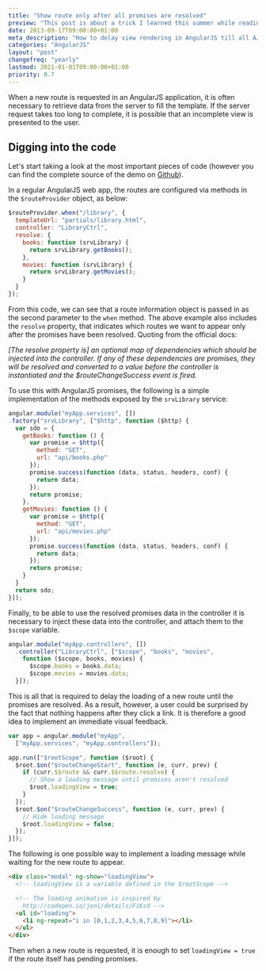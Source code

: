 ```yaml
---
title: "Show route only after all promises are resolved"
preview: "This post is about a trick I learned this summer while reading the book AngularJS, by Brad Green."
date: 2013-09-17T09:00:00+01:00
meta_description: "How to delay view rendering in AngularJS till all AJAX requests are completed"
categories: "AngularJS"
layout: "post"
changefreq: "yearly"
lastmod: 2021-01-01T09:00:00+01:00
priority: 0.7
---
```


When a new route is requested in an AngularJS application, it is often necessary to retrieve
data from the server to fill the template. If the server request takes too long to complete,
it is possible that an incomplete view is presented to the user.

## Digging into the code

Let's start taking a look at the most important pieces of code (however you can find
the complete source of the demo on 
[Github](https://github.com/blog-brunoscopelliti/route-loading-delay-demo "Github Repository")).

In a regular AngularJS web app, the routes are configured via methods in the `$routeProvider`
object, as below:

```js
$routeProvider.when("/library", {
  templateUrl: "partials/library.html",
  controller: "LibraryCtrl",
  resolve: {
    books: function (srvLibrary) {
      return srvLibrary.getBooks();
    },
    movies: function (srvLibrary) {
      return srvLibrary.getMovies();
    }
  }
});
```

From this code, we can see that a route information object is passed in as the second parameter
to the `when` method. The above example also includes the `resolve` property,
that indicates which routes we want to appear only after the promises have been resolved.
Quoting from the official docs:

*[The resolve property is] an optional map of dependencies which should be injected into
the controller. If any of these dependencies are promises, they will be resolved
and converted to a value before the controller is instantiated and the $routeChangeSuccess
event is fired.*

To use this with AngularJS promises, the following is a simple implementation of the methods
exposed by the `srvLibrary` service:

```js
angular.module("myApp.services", [])
.factory("srvLibrary", ["$http", function ($http) {
  var sdo = {
    getBooks: function () {
      var promise = $http({
        method: "GET",
        url: "api/books.php"
      });
      promise.success(function (data, status, headers, conf) {
        return data;
      });
      return promise;
    },
    getMovies: function () {
      var promise = $http({
        method: "GET",
        url: "api/movies.php"
      });
      promise.success(function (data, status, headers, conf) {
        return data;
      });
      return promise;
    }
  }
  return sdo;
}]);
```

Finally, to be able to use the resolved promises data in the controller it is necessary to inject
these data into the controller, and attach them to the `$scope` variable.

```js
angular.module("myApp.controllers", [])
  .controller("LibraryCtrl", ["$scope", "books", "movies",
    function ($scope, books, movies) {
      $scope.books = books.data;
      $scope.movies = movies.data;
  }]);
```

This is all that is required to delay the loading of a new route until the promises are resolved.
As a result, however, a user could be surprised by the fact that nothing happens
after they click a link. It is therefore a good idea to implement an immediate visual feedback.

```js
var app = angular.module("myApp",
  ["myApp.services", "myApp.controllers"]);

app.run(["$rootScope", function ($root) {
  $root.$on("$routeChangeStart", function (e, curr, prev) {
    if (curr.$$route && curr.$$route.resolve) {
      // Show a loading message until promises aren't resolved
      $root.loadingView = true;
    }
  });
  $root.$on("$routeChangeSuccess", function (e, curr, prev) {
    // Hide loading message
    $root.loadingView = false;
  });
}]);
```

The following is one possible way to implement a loading message while waiting
for the new route to appear.

```html
<div class="modal" ng-show="loadingView">
  <!-- loadingView is a variable defined in the $rootScope -->

  <!-- The loading animation is inspired by
    http://codepen.io/joni/details/FiKsd -->
  <ul id="loading">
    <li ng-repeat="i in [0,1,2,3,4,5,6,7,8,9]"></li>
  </ul>
</div>
```

Then when a new route is requested, it is enough to set `loadingView = true` if the route
itself has pending promises.
